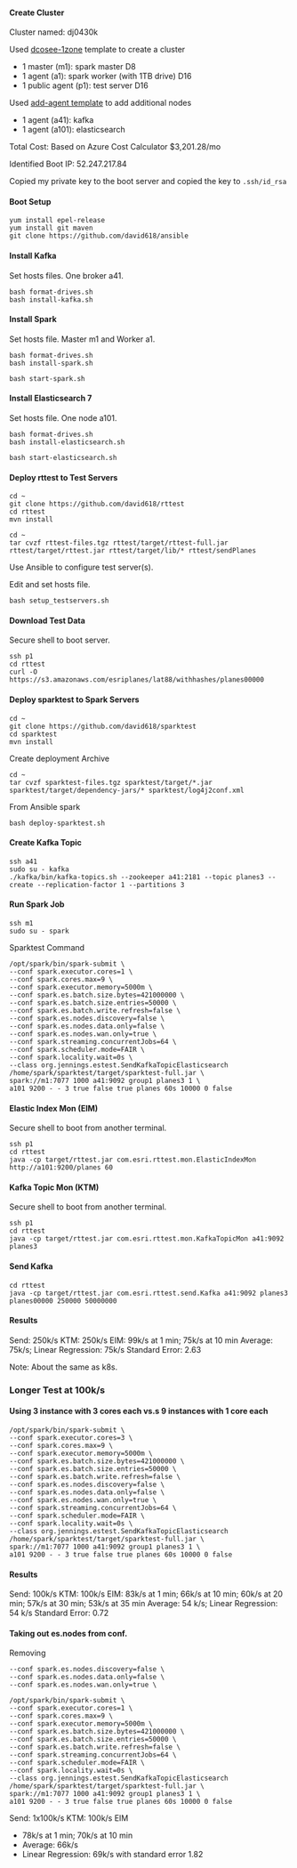 
#### Create Cluster

Cluster named: dj0430k

Used [dcosee-1zone](../dcosee-1zone.json) template to create a cluster
- 1 master (m1):  spark master  D8
- 1 agent (a1): spark worker (with 1TB drive) D16
- 1 public agent (p1): test server  D16

Used [add-agent template](../add-agent.json) to add additional nodes
- 1 agent (a41): kafka
- 1 agent (a101): elasticsearch

Total Cost: Based on Azure Cost Calculator $3,201.28/mo

Identified Boot IP:  52.247.217.84

Copied my private key to the boot server and copied the key to ```.ssh/id_rsa```

#### Boot Setup

```
yum install epel-release
yum install git maven
git clone https://github.com/david618/ansible
```

#### Install Kafka

Set hosts files.  One broker a41.

```
bash format-drives.sh
bash install-kafka.sh
```


#### Install Spark

Set hosts file. Master m1 and Worker a1.

```
bash format-drives.sh
bash install-spark.sh

bash start-spark.sh
```

#### Install Elasticsearch 7

Set hosts file.  One node a101.

```
bash format-drives.sh
bash install-elasticsearch.sh

bash start-elasticsearch.sh
```

#### Deploy rttest to Test Servers

```
cd ~
git clone https://github.com/david618/rttest
cd rttest
mvn install
```

```
cd ~
tar cvzf rttest-files.tgz rttest/target/rttest-full.jar rttest/target/rttest.jar rttest/target/lib/* rttest/sendPlanes
```


Use Ansible to configure test server(s).

Edit and set hosts file.

```
bash setup_testservers.sh
```

#### Download Test Data 

Secure shell to boot server.


```
ssh p1
cd rttest
curl -O https://s3.amazonaws.com/esriplanes/lat88/withhashes/planes00000
```


#### Deploy sparktest to Spark Servers

```
cd ~
git clone https://github.com/david618/sparktest
cd sparktest
mvn install
```

Create deployment Archive

```
cd ~
tar cvzf sparktest-files.tgz sparktest/target/*.jar sparktest/target/dependency-jars/* sparktest/log4j2conf.xml 
```

From Ansible spark

```
bash deploy-sparktest.sh
```


#### Create Kafka Topic

```
ssh a41
sudo su - kafka
./kafka/bin/kafka-topics.sh --zookeeper a41:2181 --topic planes3 --create --replication-factor 1 --partitions 3
```

#### Run Spark Job

```
ssh m1
sudo su - spark
```

Sparktest Command


```
/opt/spark/bin/spark-submit \
--conf spark.executor.cores=1 \
--conf spark.cores.max=9 \
--conf spark.executor.memory=5000m \
--conf spark.es.batch.size.bytes=421000000 \
--conf spark.es.batch.size.entries=50000 \
--conf spark.es.batch.write.refresh=false \
--conf spark.es.nodes.discovery=false \
--conf spark.es.nodes.data.only=false \
--conf spark.es.nodes.wan.only=true \
--conf spark.streaming.concurrentJobs=64 \
--conf spark.scheduler.mode=FAIR \
--conf spark.locality.wait=0s \
--class org.jennings.estest.SendKafkaTopicElasticsearch /home/spark/sparktest/target/sparktest-full.jar \
spark://m1:7077 1000 a41:9092 group1 planes3 1 \
a101 9200 - - 3 true false true planes 60s 10000 0 false
```

#### Elastic Index Mon (EIM)

Secure shell to boot from another terminal.

```
ssh p1
cd rttest
java -cp target/rttest.jar com.esri.rttest.mon.ElasticIndexMon http://a101:9200/planes 60
```

#### Kafka Topic Mon (KTM)

Secure shell to boot from another terminal.

```
ssh p1
cd rttest
java -cp target/rttest.jar com.esri.rttest.mon.KafkaTopicMon a41:9092 planes3
```

#### Send Kafka

```
cd rttest
java -cp target/rttest.jar com.esri.rttest.send.Kafka a41:9092 planes3 planes00000 250000 50000000
```

#### Results

Send: 250k/s
KTM: 250k/s
EIM: 99k/s at 1 min; 75k/s at 10 min
Average: 75k/s; Linear Regression: 75k/s Standard Error: 2.63



Note: About the same as k8s.   


### Longer Test at 100k/s


#### Using 3 instance with 3 cores each vs.s 9 instances with 1 core each

```
/opt/spark/bin/spark-submit \
--conf spark.executor.cores=3 \
--conf spark.cores.max=9 \
--conf spark.executor.memory=5000m \
--conf spark.es.batch.size.bytes=421000000 \
--conf spark.es.batch.size.entries=50000 \
--conf spark.es.batch.write.refresh=false \
--conf spark.es.nodes.discovery=false \
--conf spark.es.nodes.data.only=false \
--conf spark.es.nodes.wan.only=true \
--conf spark.streaming.concurrentJobs=64 \
--conf spark.scheduler.mode=FAIR \
--conf spark.locality.wait=0s \
--class org.jennings.estest.SendKafkaTopicElasticsearch /home/spark/sparktest/target/sparktest-full.jar \
spark://m1:7077 1000 a41:9092 group1 planes3 1 \
a101 9200 - - 3 true false true planes 60s 10000 0 false
```


#### Results

Send: 100k/s
KTM: 100k/s
EIM: 83k/s at 1 min; 66k/s at 10 min; 60k/s at 20 min; 57k/s at 30 min; 53k/s at 35 min
Average: 54 k/s; Linear Regression: 54 k/s Standard Error: 0.72 


#### Taking out es.nodes from conf.


Removing

```
--conf spark.es.nodes.discovery=false \
--conf spark.es.nodes.data.only=false \
--conf spark.es.nodes.wan.only=true \
```


```
/opt/spark/bin/spark-submit \
--conf spark.executor.cores=1 \
--conf spark.cores.max=9 \
--conf spark.executor.memory=5000m \
--conf spark.es.batch.size.bytes=421000000 \
--conf spark.es.batch.size.entries=50000 \
--conf spark.es.batch.write.refresh=false \
--conf spark.streaming.concurrentJobs=64 \
--conf spark.scheduler.mode=FAIR \
--conf spark.locality.wait=0s \
--class org.jennings.estest.SendKafkaTopicElasticsearch /home/spark/sparktest/target/sparktest-full.jar \
spark://m1:7077 1000 a41:9092 group1 planes3 1 \
a101 9200 - - 3 true false true planes 60s 10000 0 false
```

Send: 1x100k/s
KTM: 100k/s
EIM
  - 78k/s at 1 min; 70k/s at 10 min
  - Average: 66k/s
  - Linear Regression: 69k/s with standard error 1.82



